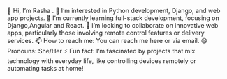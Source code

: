 👋 Hi, I’m Rasha .
👀 I’m interested in Python development, Django, and web app projects.
🌱 I’m currently learning full-stack development, focusing on Django,Angular and React.
💞️ I’m looking to collaborate on innovative web apps, particularly those involving remote control features or delivery services.
📫 How to reach me: You can reach me here or via email.
😄 Pronouns: She/Her
⚡ Fun fact: I’m fascinated by projects that mix technology with everyday life, like controlling devices remotely or automating tasks at home!

<!---
rashaeshaal/rashaeshaal is a ✨ special ✨ repository because its `README.md` (this file) appears on your GitHub profile.
You can click the Preview link to take a look at your changes.
--->

